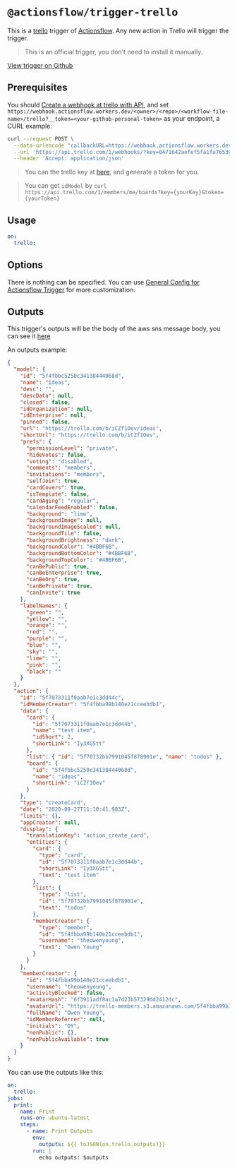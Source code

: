 # `@actionsflow/trigger-trello`

This is a [trello](https://trello.com/) trigger of [Actionsflow](https://github.com/actionsflow/actionsflow). Any new action in Trello will trigger the trigger.

> This is an official trigger, you don't need to install it manually.

[View trigger on Github](https://github.com/actionsflow/actionsflow/tree/master/packages/actionsflow-trigger-trello)

## Prerequisites

You should [Create a webhook at trello with API](https://developer.atlassian.com/cloud/trello/rest/api-group-webhooks/#api-webhooks-post), and set `https://webhook.actionsflow.workers.dev/<owner>/<repo>/<workflow-file-name>/trello?__token=<your-github-personal-token>` as your endpoint, a CURL example:

```bash
curl --request POST \
  --data-urlencode "callbackURL=https://webhook.actionsflow.workers.dev/<owner>/<repo>/<workflow-file-name>/trello?__token=<your-github-personal-token>" \
  --url 'https://api.trello.com/1/webhooks/?key=0471642aefef5fa1fa76530ce1ba4c85&token=9eb76d9a9d02b8dd40c2f3e5df18556c831d4d1fadbe2c45f8310e6c93b5c548&idModel=5abbe4b7ddc1b351ef961414' \
  --header 'Accept: application/json'
```

> You can the trello key at [here](https://trello.com/app-key), and generate a token for you.

> You can get `idModel` by `curl https://api.trello.com/1/members/me/boards?key={yourKey}&token={yourToken}`

## Usage

```yaml
on:
  trello:
```

## Options

There is nothing can be specified. You can use [General Config for Actionsflow Trigger](https://actionsflow.github.io/docs/workflow/#ontriggerconfig) for more customization.

## Outputs

This trigger's outputs will be the body of the aws sns message body, you can see it [here](https://docs.aws.amazon.com/sns/latest/dg/sns-message-and-json-formats.html#http-notification-json)

An outputs example:

```json
{
  "model": {
    "id": "5f4fbbc5250c34138444068d",
    "name": "ideas",
    "desc": "",
    "descData": null,
    "closed": false,
    "idOrganization": null,
    "idEnterprise": null,
    "pinned": false,
    "url": "https://trello.com/b/iCZf1Oev/ideas",
    "shortUrl": "https://trello.com/b/iCZf1Oev",
    "prefs": {
      "permissionLevel": "private",
      "hideVotes": false,
      "voting": "disabled",
      "comments": "members",
      "invitations": "members",
      "selfJoin": true,
      "cardCovers": true,
      "isTemplate": false,
      "cardAging": "regular",
      "calendarFeedEnabled": false,
      "background": "lime",
      "backgroundImage": null,
      "backgroundImageScaled": null,
      "backgroundTile": false,
      "backgroundBrightness": "dark",
      "backgroundColor": "#4BBF6B",
      "backgroundBottomColor": "#4BBF6B",
      "backgroundTopColor": "#4BBF6B",
      "canBePublic": true,
      "canBeEnterprise": true,
      "canBeOrg": true,
      "canBePrivate": true,
      "canInvite": true
    },
    "labelNames": {
      "green": "",
      "yellow": "",
      "orange": "",
      "red": "",
      "purple": "",
      "blue": "",
      "sky": "",
      "lime": "",
      "pink": "",
      "black": ""
    }
  },
  "action": {
    "id": "5f7073311f0aab7e1c3dd44c",
    "idMemberCreator": "5f4fbba99b140e21cceebdb1",
    "data": {
      "card": {
        "id": "5f7073311f0aab7e1c3dd44b",
        "name": "test item",
        "idShort": 2,
        "shortLink": "Iy3XGStt"
      },
      "list": { "id": "5f70732bb7991045f878901e", "name": "todos" },
      "board": {
        "id": "5f4fbbc5250c34138444068d",
        "name": "ideas",
        "shortLink": "iCZf1Oev"
      }
    },
    "type": "createCard",
    "date": "2020-09-27T11:10:41.983Z",
    "limits": {},
    "appCreator": null,
    "display": {
      "translationKey": "action_create_card",
      "entities": {
        "card": {
          "type": "card",
          "id": "5f7073311f0aab7e1c3dd44b",
          "shortLink": "Iy3XGStt",
          "text": "test item"
        },
        "list": {
          "type": "list",
          "id": "5f70732bb7991045f878901e",
          "text": "todos"
        },
        "memberCreator": {
          "type": "member",
          "id": "5f4fbba99b140e21cceebdb1",
          "username": "theowenyoung",
          "text": "Owen Young"
        }
      }
    },
    "memberCreator": {
      "id": "5f4fbba99b140e21cceebdb1",
      "username": "theowenyoung",
      "activityBlocked": false,
      "avatarHash": "6f3911adf8ac1a7d23b57329dd2412dc",
      "avatarUrl": "https://trello-members.s3.amazonaws.com/5f4fbba99b140e21cceebdb1/6f3911adf8ac1a7d23b57329dd2412dc",
      "fullName": "Owen Young",
      "idMemberReferrer": null,
      "initials": "OY",
      "nonPublic": {},
      "nonPublicAvailable": true
    }
  }
}
```

You can use the outputs like this:

```yaml
on:
  trello:
jobs:
  print:
    name: Print
    runs-on: ubuntu-latest
    steps:
      - name: Print Outputs
        env:
          outputs: ${{ toJSON(on.trello.outputs)}}
        run: |
          echo outputs: $outputs
```
